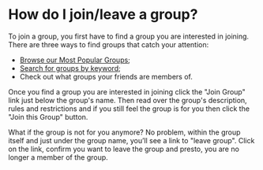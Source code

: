 # How do I join/leave a group?

To join a group, you first have to find a group you are interested in joining. There are three ways to find groups that catch your attention:

* [Browse our Most Popular Groups](https://fetlife.com/groups/most_popular "");
* [Search for groups by keyword](https://fetlife.com/search/groups "");
* Check out what groups your friends are members of.

Once you find a group you are interested in joining click the "Join Group" link just below the group's name. Then read over the group's description, rules and restrictions and if you still feel the group is for you then click the "Join this Group" button.

What if the group is not for you anymore? No problem, within the group itself and just under the group name, you&rsquo;ll see a link to "leave group". Click on the link, confirm you want to leave the group and presto, you are no longer a member of the group.
